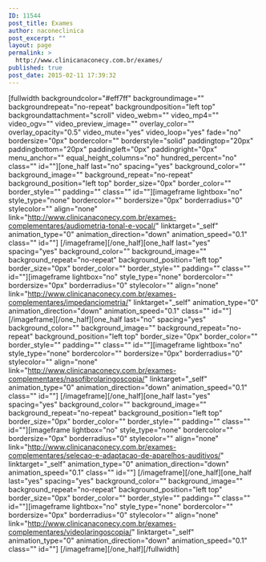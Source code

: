 ```yaml
---
ID: 11544
post_title: Exames
author: naconeclinica
post_excerpt: ""
layout: page
permalink: >
  http://www.clinicanaconecy.com.br/exames/
published: true
post_date: 2015-02-11 17:39:32
---
```

[fullwidth backgroundcolor="#eff7ff" backgroundimage="" backgroundrepeat="no-repeat" backgroundposition="left top" backgroundattachment="scroll" video_webm="" video_mp4="" video_ogv="" video_preview_image="" overlay_color="" overlay_opacity="0.5" video_mute="yes" video_loop="yes" fade="no" bordersize="0px" bordercolor="" borderstyle="solid" paddingtop="20px" paddingbottom="20px" paddingleft="0px" paddingright="0px" menu_anchor="" equal_height_columns="no" hundred_percent="no" class="" id=""][one_half last="no" spacing="yes" background_color="" background_image="" background_repeat="no-repeat" background_position="left top" border_size="0px" border_color="" border_style="" padding="" class="" id=""][imageframe lightbox="no" style_type="none" bordercolor="" bordersize="0px" borderradius="0" stylecolor="" align="none" link="http://www.clinicanaconecy.com.br/exames-complementares/audiometria-tonal-e-vocal/" linktarget="_self" animation_type="0" animation_direction="down" animation_speed="0.1" class="" id=""] <img src="http://www.clinicanaconecy.com.br/wp-content/uploads/2015/02/e01.jpg" alt="" />[/imageframe][/one_half][one_half last="yes" spacing="yes" background_color="" background_image="" background_repeat="no-repeat" background_position="left top" border_size="0px" border_color="" border_style="" padding="" class="" id=""][imageframe lightbox="no" style_type="none" bordercolor="" bordersize="0px" borderradius="0" stylecolor="" align="none" link="http://www.clinicanaconecy.com.br/exames-complementares/impedanciometria/" linktarget="_self" animation_type="0" animation_direction="down" animation_speed="0.1" class="" id=""] <img src="http://www.clinicanaconecy.com.br/wp-content/uploads/2015/02/e02.jpg" alt="" />[/imageframe][/one_half][one_half last="no" spacing="yes" background_color="" background_image="" background_repeat="no-repeat" background_position="left top" border_size="0px" border_color="" border_style="" padding="" class="" id=""][imageframe lightbox="no" style_type="none" bordercolor="" bordersize="0px" borderradius="0" stylecolor="" align="none" link="http://www.clinicanaconecy.com.br/exames-complementares/nasofibrolaringoscopia/" linktarget="_self" animation_type="0" animation_direction="down" animation_speed="0.1" class="" id=""] <img src="http://www.clinicanaconecy.com.br/wp-content/uploads/2015/02/e03.jpg" alt="" />[/imageframe][/one_half][one_half last="yes" spacing="yes" background_color="" background_image="" background_repeat="no-repeat" background_position="left top" border_size="0px" border_color="" border_style="" padding="" class="" id=""][imageframe lightbox="no" style_type="none" bordercolor="" bordersize="0px" borderradius="0" stylecolor="" align="none" link="http://www.clinicanaconecy.com.br/exames-complementares/selecao-e-adaptacao-de-aparelhos-auditivos/" linktarget="_self" animation_type="0" animation_direction="down" animation_speed="0.1" class="" id=""] <img src="http://www.clinicanaconecy.com.br/wp-content/uploads/2015/02/e04.jpg" alt="" />[/imageframe][/one_half][one_half last="yes" spacing="yes" background_color="" background_image="" background_repeat="no-repeat" background_position="left top" border_size="0px" border_color="" border_style="" padding="" class="" id=""][imageframe lightbox="no" style_type="none" bordercolor="" bordersize="0px" borderradius="0" stylecolor="" align="none" link="http://www.clinicanaconecy.com.br/exames-complementares/videolaringoscopia/" linktarget="_self" animation_type="0" animation_direction="down" animation_speed="0.1" class="" id=""] <img src="http://www.clinicanaconecy.com.br/wp-content/uploads/2015/02/e05.jpg" alt="" />[/imageframe][/one_half][/fullwidth]